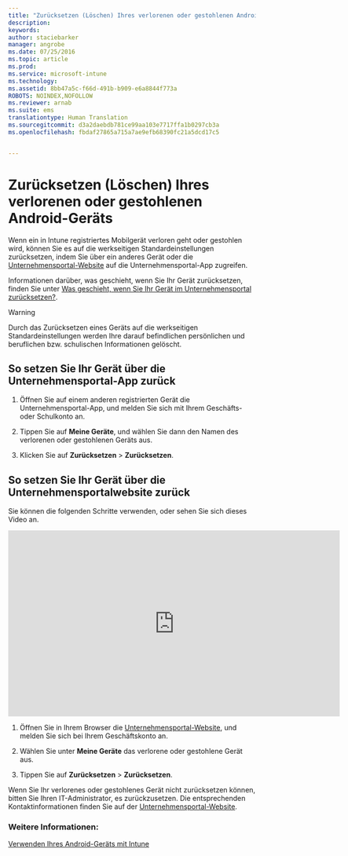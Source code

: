 ```yaml
---
title: "Zurücksetzen (Löschen) Ihres verlorenen oder gestohlenen Android-Geräts | Microsoft Intune"
description: 
keywords: 
author: staciebarker
manager: angrobe
ms.date: 07/25/2016
ms.topic: article
ms.prod: 
ms.service: microsoft-intune
ms.technology: 
ms.assetid: 8bb47a5c-f66d-491b-b909-e6a8844f773a
ROBOTS: NOINDEX,NOFOLLOW
ms.reviewer: arnab
ms.suite: ems
translationtype: Human Translation
ms.sourcegitcommit: d3a2daebdb781ce99aa103e7717ffa1b0297cb3a
ms.openlocfilehash: fbdaf27865a715a7ae9efb68390fc21a5dcd17c5


---
```



# Zurücksetzen (Löschen) Ihres verlorenen oder gestohlenen Android-Geräts

Wenn ein in Intune registriertes Mobilgerät verloren geht oder gestohlen wird, können Sie es auf die werkseitigen Standardeinstellungen zurücksetzen, indem Sie über ein anderes Gerät oder die [Unternehmensportal-Website](http://portal.manage.microsoft.com) auf die Unternehmensportal-App zugreifen.

Informationen darüber, was geschieht, wenn Sie Ihr Gerät zurücksetzen, finden Sie unter [Was geschieht, wenn Sie Ihr Gerät im Unternehmensportal zurücksetzen?](what-happens-if-you-reset-your-device-using-the-company-portal-android.md).

> [!WARNING]
> Durch das Zurücksetzen eines Geräts auf die werkseitigen Standardeinstellungen werden Ihre darauf befindlichen persönlichen und beruflichen bzw. schulischen Informationen gelöscht.

## So setzen Sie Ihr Gerät über die Unternehmensportal-App zurück

1.  Öffnen Sie auf einem anderen registrierten Gerät die Unternehmensportal-App, und melden Sie sich mit Ihrem Geschäfts- oder Schulkonto an.

2.  Tippen Sie auf **Meine Geräte**, und wählen Sie dann den Namen des verlorenen oder gestohlenen Geräts aus.

3.  Klicken Sie auf **Zurücksetzen** &gt; **Zurücksetzen**.

## So setzen Sie Ihr Gerät über die Unternehmensportalwebsite zurück

Sie können die folgenden Schritte verwenden, oder sehen Sie sich dieses Video an.

<iframe width="675" height="379" src="https://www.youtube.com/embed/6e73o7f8gxE" frameborder="0" allowfullscreen></iframe>

1.  Öffnen Sie in Ihrem Browser die [Unternehmensportal-Website](http://portal.manage.microsoft.com), und melden Sie sich bei Ihrem Geschäftskonto an.

2.  Wählen Sie unter **Meine Geräte** das verlorene oder gestohlene Gerät aus.

3.  Tippen Sie auf **Zurücksetzen** &gt; **Zurücksetzen**.

Wenn Sie Ihr verlorenes oder gestohlenes Gerät nicht zurücksetzen können, bitten Sie Ihren IT-Administrator, es zurückzusetzen. Die entsprechenden Kontaktinformationen finden Sie auf der [Unternehmensportal-Website](http://portal.manage.microsoft.com).

### Weitere Informationen:
[Verwenden Ihres Android-Geräts mit Intune](using-your-android-device-with-intune.md)



<!--HONumber=Aug16_HO4-->


